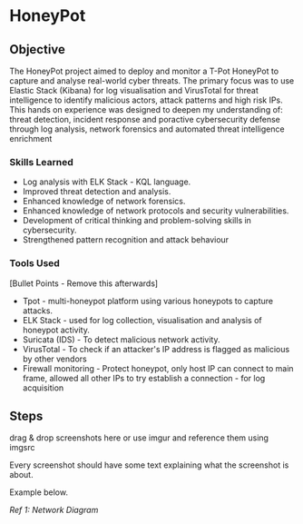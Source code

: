 # HoneyPot

## Objective

The HoneyPot project aimed to deploy and monitor a T-Pot HoneyPot to capture and analyse real-world cyber threats. The primary focus was to use Elastic Stack (Kibana) for log visualisation and VirusTotal for threat intelligence to identify malicious actors, attack patterns and high risk IPs. This hands on experience was designed to deepen my understanding of: threat detection, incident response and poractive cybersecurity defense through log analysis, network forensics and automated threat intelligence enrichment

### Skills Learned

- Log analysis with ELK Stack - KQL language.
- Improved threat detection and analysis.
- Enhanced knowledge of network forensics.
- Enhanced knowledge of network protocols and security vulnerabilities.
- Development of critical thinking and problem-solving skills in cybersecurity.
- Strengthened pattern recognition and attack behaviour

### Tools Used
[Bullet Points - Remove this afterwards]

- Tpot - multi-honeypot platform using various honeypots to capture attacks.
- ELK Stack - used for log collection, visualisation and analysis of honeypot activity.
- Suricata (IDS) - To detect malicious network activity.
- VirusTotal - To check if an attacker's IP address is flagged as malicious by other vendors
- Firewall monitoring - Protect honeypot, only host IP can connect to main frame, allowed all other IPs to try establish a connection - for log acquisition

## Steps
drag & drop screenshots here or use imgur and reference them using imgsrc

Every screenshot should have some text explaining what the screenshot is about.

Example below.

*Ref 1: Network Diagram*
